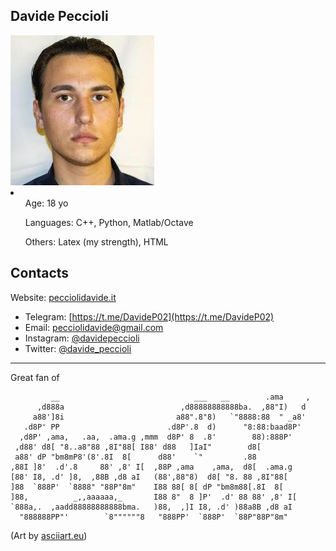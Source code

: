 ## Davide Peccioli

<div column-count="3">
<img src=davide.jpg></img>

<li>
<ul>Age: 18 yo</ul>
<ul>Languages: C++, Python, Matlab/Octave</ul>
<ul>Others: Latex (my strength), HTML</ul>
</li>
</div>

## Contacts

Website: [pecciolidavide.it](https://pecciolidavide.it/io)

- Telegram: [https://t.me/DavideP02](https://t.me/DavideP02)
- Email: [pecciolidavide@gmail.com](mailto:pecciolidavide@gmail.com)
- Instagram: [@davidepeccioli](https://www.instagram.com/davidepeccioli/)
- Twitter: [@davide_peccioli](https://twitter.com/davide_peccioli)

---

Great fan of
```
         __                              ___   __        .ama     ,
      ,d888a                          ,d88888888888ba.  ,88"I)   d
     a88']8i                         a88".8"8)   `"8888:88  " _a8'
   .d8P' PP                        .d8P'.8  d)      "8:88:baad8P'
  ,d8P' ,ama,   .aa,  .ama.g ,mmm  d8P' 8  .8'        88):888P'
 ,d88' d8[ "8..a8"88 ,8I"88[ I88' d88   ]IaI"        d8[         
 a88' dP "bm8mP8'(8'.8I  8[      d88'    `"         .88          
,88I ]8'  .d'.8     88' ,8' I[  ,88P ,ama    ,ama,  d8[  .ama.g
[88' I8, .d' ]8,  ,88B ,d8 aI   (88',88"8)  d8[ "8. 88 ,8I"88[
]88  `888P'  `8888" "88P"8m"    I88 88[ 8[ dP "bm8m88[.8I  8[
]88,          _,,aaaaaa,_       I88 8"  8 ]P'  .d' 88 88' ,8' I[
`888a,.  ,aadd88888888888bma.   )88,  ,]I I8, .d' )88a8B ,d8 aI
  "888888PP"'        `8""""""8   "888PP'  `888P'  `88P"88P"8m"
```
(Art by [asciiart.eu](https://www.asciiart.eu/logos/coca-cola))
